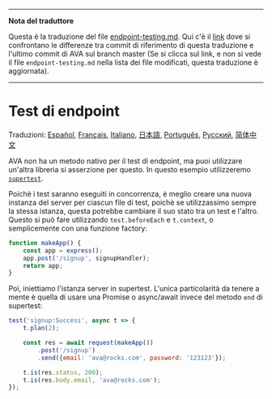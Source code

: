 ___
**Nota del traduttore**

Questa è la traduzione del file [endpoint-testing.md](https://github.com/avajs/ava/blob/master/docs/recipes/endpoint-testing.md). Qui c'è il [link](https://github.com/avajs/ava/compare/195390ec1db90cf7d394407c846a69fbaa08806d...master#diff-0730bb7c2e8f9ea2438b52e419dd86c9) dove si confrontano le differenze tra commit di riferimento di questa traduzione e l'ultimo commit di AVA sul branch master (Se si clicca sul link, e non si vede il file `endpoint-testing.md` nella lista dei file modificati, questa traduzione è aggiornata).
___
# Test di endpoint

Traduzioni: [Español](https://github.com/avajs/ava-docs/blob/master/es_ES/docs/recipes/endpoint-testing.md), [Français](https://github.com/avajs/ava-docs/blob/master/fr_FR/docs/recipes/endpoint-testing.md), [Italiano](https://github.com/avajs/ava-docs/blob/master/it_IT/docs/recipes/endpoint-testing.md), [日本語](https://github.com/avajs/ava-docs/blob/master/ja_JP/docs/recipes/endpoint-testing.md), [Português](https://github.com/avajs/ava-docs/blob/master/pt_BR/docs/recipes/endpoint-testing.md), [Русский](https://github.com/avajs/ava-docs/blob/master/ru_RU/docs/recipes/endpoint-testing.md), [简体中文](https://github.com/avajs/ava-docs/blob/master/zh_CN/docs/recipes/endpoint-testing.md)

AVA non ha un metodo nativo per il test di endpoint, ma puoi utilizzare un'altra libreria si asserzione per questo. In questo esempio utilizzeremo [`supertest`](https://github.com/visionmedia/supertest).

Poichè i test saranno eseguiti in concorrenza, è meglio creare una nuova instanza del server per ciascun file di test, poichè se utilizzassimo sempre la stessa istanza, questa potrebbe cambiare il suo stato tra un test e l'altro. Questo si può fare utilizzando `test.beforeEach` e `t.context`, o semplicemente con una funzione factory:

```js
function makeApp() {
	const app = express();
	app.post('/signup', signupHandler);
	return app;
}
```

Poi, iniettiamo l'istanza server in supertest. L'unica particolarità da tenere a mente è quella di usare una Promise o async/await invece del metodo `end` di supertest:

```js
test('signup:Success', async t => {
	t.plan(2);

	const res = await request(makeApp())
		.post('/signup')
		.send({email: 'ava@rocks.com', password: '123123'});

	t.is(res.status, 200);
	t.is(res.body.email, 'ava@rocks.com');
});
```
